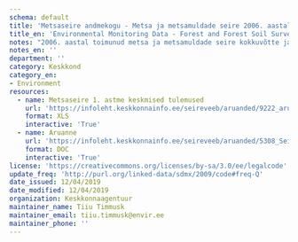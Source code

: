 ```yaml
---
schema: default
title: 'Metsaseire andmekogu - Metsa ja metsamuldade seire 2006. aastal'
title_en: 'Environmental Monitoring Data - Forest and Forest Soil Survey in 2006'
notes: "2006. aastal toimunud metsa ja metsamuldade seire kokkuvõtte ja allpool toodud andmed leiab <a href=\"http://seire.keskkonnainfo.ee/index.php?option=com_content&view=article&id=1614%3A2006-a\">siit</a>. Metsaseire <a href=\"http://seire.keskkonnainfo.ee/index.php?option=com_content&view=article&id=638&Itemid=177\">andmekogu</a> on osa Riikliku keskkonnaseire programmi veebist, mis pakub metsandusega seotud infot Keskkonnaseire seadusega sätestatud korras."
notes_en: ''
department: ''
category: Keskkond
category_en:
- Environment
resources:
  - name: Metsaseire 1. astme keskmised tulemused
    url: 'https://infoleht.keskkonnainfo.ee/seireveeb/aruanded/9222_aru06_7.1_voraandmed.xls'
    format: XLS
    interactive: 'True'
  - name: Aruanne
    url: 'https://infoleht.keskkonnainfo.ee/seireveeb/aruanded/5308_SeireAruanne2006a.doc'
    format: DOC
    interactive: 'True'
license: 'https://creativecommons.org/licenses/by-sa/3.0/ee/legalcode'
update_freq: 'http://purl.org/linked-data/sdmx/2009/code#freq-Q'
date_issued: 12/04/2019
date_modified: 12/04/2019
organization: Keskkonnaagentuur
maintainer_name: Tiiu Timmusk
maintainer_email: tiiu.timmusk@envir.ee
maintainer_phone: ''
---
```

